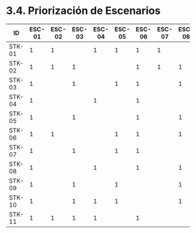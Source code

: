 # 3.4. Priorización de Escenarios


| ID     | ESC-01 | ESC-02 | ESC-03 | ESC-04 | ESC-05 | ESC-06 | ESC-07 | ESC-08 | ESC-09 | ESC-10 | ESC-11 | ESC-12 | ESC-13 | ESC-14 | ESC-15 | ESC-16 | ESC-17 | ESC-18 | ESC-19 | ESC-20 | ESC-21 | ESC-22 | ESC-23 | ESC-24 | ESC-25 | ESC-26 | ESC-27 | ESC-28 |
|--------|--------|--------|--------|--------|--------|--------|--------|--------|--------|--------|--------|--------|--------|--------|--------|--------|--------|--------|--------|--------|--------|--------|--------|--------|--------|--------|--------|--------|
| STK-01 | 1      | 1      |        | 1      | 1      | 1      | 1      |        |        | 1      |        | 1      |        | 1      | 1      |        |        |        | 1      | 1      |        | 1      |        | 1      |        |        | 1      |
| STK-02 | 1      | 1      | 1      |        |        | 1      | 1      | 1      |        | 1      |        |        |        | 1      |        | 1      | 1      |        |        | 1      | 1      |        | 1      | 1      |        | 1      | 1      |        |
| STK-03 | 1      |        | 1      |        | 1      | 1      |        | 1      | 1      |        | 1      | 1      | 1      |        | 1      |        |        | 1      | 1      |        |        | 1      |        | 1      |        | 1      | 1      |        |
| STK-04 | 1      |        |        | 1      |        | 1      |        |        | 1      | 1      |        | 1      |        | 1      | 1      | 1      |        | 1      |        |        | 1      | 1      | 1      |        |        | 1      | 1      |        |
| STK-05 | 1      |        | 1      |        |        | 1      |        | 1      | 1      | 1      |        | 1      | 1      | 1      | 1      |        | 1      |        |        | 1      | 1      |        |        | 1      |        |        | 1      |        |
| STK-06 | 1      | 1      |        |        | 1      | 1      |        | 1      | 1      |        | 1      | 1      |        | 1      |        | 1      |        |        | 1      | 1      |        | 1      |        | 1      | 1      |        |        |        |
| STK-07 | 1      |        | 1      |        | 1      | 1      |        |        | 1      | 1      |        | 1      | 1      | 1      |        | 1      |        |        | 1      |        | 1      |        | 1      |        | 1      | 1      |        |        |
| STK-08 | 1      |        |        | 1      |        | 1      |        | 1      | 1      | 1      |        | 1      |        | 1      | 1      | 1      |        | 1      |        |        | 1      |        | 1      |        |        | 1      |        |        |
| STK-09 | 1      |        | 1      |        | 1      |        |        | 1      |        | 1      | 1      |        | 1      | 1      |        | 1      |        |        |        | 1      | 1      |        |        | 1      |        |        |        |        |
| STK-10 | 1      |        | 1      | 1      | 1      |        |        | 1      | 1      |        | 1      | 1      |        | 1      | 1      |        | 1      |        |        |        | 1      |        | 1      |        |        |        |        |        |
| STK-11 | 1      | 1      | 1      | 1      |        | 1      |        |        | 1      | 1      |        | 1      |        | 1      | 1      |        | 1      | 1      |        |        |        | 1      |        |        |        |        |        |        |


